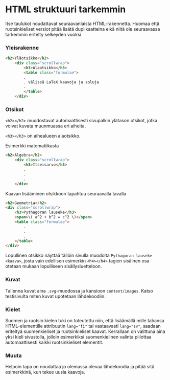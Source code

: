 # HTML struktuuri tarkemmin

Itse taulukot noudattavat seuraavanlaista HTML-rakennetta. Huomaa että ruotsinkieliset versiot pitää
lisätä duplikaatteina eikä niitä ole seuraavassa tarkemmin eritelty selkeyden vuoksi

### Yleisrakenne

```html
<h2>Yläotsikko</h2>
    <div class="scrollwrap">
        <h3>Alaotsikko</h3>
        <table class="formulae">
        .
        . välissä LaTeX kaavoja ja soluja
        .
        </table>
    </div>
```

### Otsikot

`<h2></h2>` muodostavat automaattisesti sivupalkin ylätason otsikot, jotka voivat kuvata muunmuassa eri aiheita.

`<h3></h3>` on aihealueen alaotsikko.

Esimerkki matematiikasta

```html
<h2>Algebra</h2>
    <div class="scrollwrap">
        <h3>Itseisarvo</h3>
        .
        .
        .
    </div>
```

Kaavan lisääminen otsikkoon tapahtuu seuraavalla tavalla
```html
<h2>Geometria</h2>
<div class="scrollwrap">
    <h3>Pythagoran lauseke</h3>
    <span>\( a^2 + b^2 = c^2 \)</span>
    <table class="formulae">
        .
        .
        .
    </table>
</div>
```

Lopullinen otsikko näyttää tällöin sivulla muodolta `Pythagoran lauseke <kaava>`, josta vain edellisen esimerkin `<h4></h4>`
tagien sisäinen osa otetaan mukaan lopulliseen sisällysluetteloon.

### Kuvat

Tallenna kuvat aina `.svg`-muodossa ja kansioon `content/images`. Katso testisivulta miten kuvat upotetaan lähdekoodiin.

### Kielet

Suomen ja ruotsin kielen tuki on toteutettu niin, että lisäämällä mille tahansa HTML-elementille attribuutin `lang="fi"` tai vastaavasti
`lang="sv"`, saadaan eriteltyä suomenkieliset ja ruotsinkieliset kaavat. Kerrallaan on valittuna aina yksi kieli sivustolla, jolloin esimerkiksi
suomenkielinen valinta piilottaa automaattisesti kaikki ruotsinkieliset elementit.

### Muuta

Helpoin tapa on noudattaa jo olemassa olevaa lähdekoodia ja pitää sitä esimerkkinä, kun tekee uusia kaavoja.
